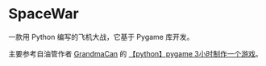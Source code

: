 # SpaceWar
一款用 Python 编写的飞机大战，它基于 Pygame 库开发。

主要参考自油管作者 [GrandmaCan](https://www.youtube.com/@GrandmaCan) 的 [【python】pygame 3小时制作一个游戏](https://www.youtube.com/watch?v=61eX0bFAsYs&t=216s)。
